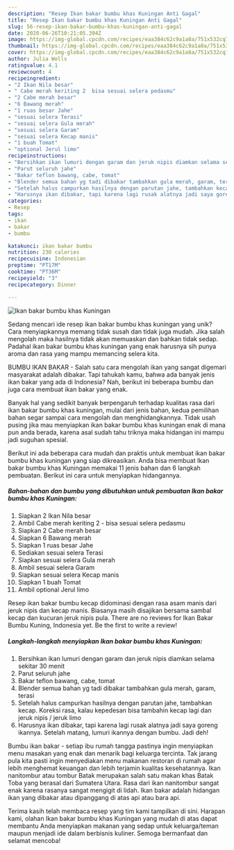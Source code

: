 ```yaml
---
description: "Resep Ikan bakar bumbu khas Kuningan Anti Gagal"
title: "Resep Ikan bakar bumbu khas Kuningan Anti Gagal"
slug: 56-resep-ikan-bakar-bumbu-khas-kuningan-anti-gagal
date: 2020-06-26T10:21:05.394Z
image: https://img-global.cpcdn.com/recipes/eaa384c62c9a1a8a/751x532cq70/ikan-bakar-bumbu-khas-kuningan-foto-resep-utama.jpg
thumbnail: https://img-global.cpcdn.com/recipes/eaa384c62c9a1a8a/751x532cq70/ikan-bakar-bumbu-khas-kuningan-foto-resep-utama.jpg
cover: https://img-global.cpcdn.com/recipes/eaa384c62c9a1a8a/751x532cq70/ikan-bakar-bumbu-khas-kuningan-foto-resep-utama.jpg
author: Julia Wells
ratingvalue: 4.1
reviewcount: 4
recipeingredient:
- "2 Ikan Nila besar"
- " Cabe merah keriting 2  bisa sesuai selera pedasmu"
- "2 Cabe merah besar"
- "6 Bawang merah"
- "1 ruas besar Jahe"
- "sesuai selera Terasi"
- "sesuai selera Gula merah"
- "sesuai selera Garam"
- "sesuai selera Kecap manis"
- "1 buah Tomat"
- "optional Jerul limo"
recipeinstructions:
- "Bersihkan ikan lumuri dengan garam dan jeruk nipis diamkan selama sekitar 30 menit"
- "Parut seluruh jahe"
- "Bakar teflon bawang, cabe, tomat"
- "Blender semua bahan yg tadi dibakar tambahkan gula merah, garam, terasi"
- "Setelah halus campurkan hasilnya dengan parutan jahe, tambahkan kecap. Koreksi rasa, kalau kepedesan bisa tambahin kecap lagi dan jeruk nipis / jeruk limo"
- "Harusnya ikan dibakar, tapi karena lagi rusak alatnya jadi saya goreng ikannya. Setelah matang, lumuri ikannya dengan bumbu. Jadi deh!"
categories:
- Resep
tags:
- ikan
- bakar
- bumbu

katakunci: ikan bakar bumbu 
nutrition: 230 calories
recipecuisine: Indonesian
preptime: "PT17M"
cooktime: "PT36M"
recipeyield: "3"
recipecategory: Dinner

---
```



![Ikan bakar bumbu khas Kuningan](https://img-global.cpcdn.com/recipes/eaa384c62c9a1a8a/751x532cq70/ikan-bakar-bumbu-khas-kuningan-foto-resep-utama.jpg)

Sedang mencari ide resep ikan bakar bumbu khas kuningan yang unik? Cara menyiapkannya memang tidak susah dan tidak juga mudah. Jika salah mengolah maka hasilnya tidak akan memuaskan dan bahkan tidak sedap. Padahal ikan bakar bumbu khas kuningan yang enak harusnya sih punya aroma dan rasa yang mampu memancing selera kita.

BUMBU IKAN BAKAR - Salah satu cara mengolah ikan yang sangat digemari masyarakat adalah dibakar. Tapi tahukah kamu, bahwa ada banyak jenis ikan bakar yang ada di Indonesia? Nah, berikut ini beberapa bumbu dan juga cara membuat ikan bakar yang enak.

Banyak hal yang sedikit banyak berpengaruh terhadap kualitas rasa dari ikan bakar bumbu khas kuningan, mulai dari jenis bahan, kedua pemilihan bahan segar sampai cara mengolah dan menghidangkannya. Tidak usah pusing jika mau menyiapkan ikan bakar bumbu khas kuningan enak di mana pun anda berada, karena asal sudah tahu triknya maka hidangan ini mampu jadi suguhan spesial.


Berikut ini ada beberapa cara mudah dan praktis untuk membuat ikan bakar bumbu khas kuningan yang siap dikreasikan. Anda bisa membuat Ikan bakar bumbu khas Kuningan memakai 11 jenis bahan dan 6 langkah pembuatan. Berikut ini cara untuk menyiapkan hidangannya.

<!--inarticleads1-->

##### Bahan-bahan dan bumbu yang dibutuhkan untuk pembuatan Ikan bakar bumbu khas Kuningan:

1. Siapkan 2 Ikan Nila besar
1. Ambil  Cabe merah keriting 2 - bisa sesuai selera pedasmu
1. Siapkan 2 Cabe merah besar
1. Siapkan 6 Bawang merah
1. Siapkan 1 ruas besar Jahe
1. Sediakan sesuai selera Terasi
1. Siapkan sesuai selera Gula merah
1. Ambil sesuai selera Garam
1. Siapkan sesuai selera Kecap manis
1. Siapkan 1 buah Tomat
1. Ambil optional Jerul limo


Resep ikan bakar bumbu kecap didominasi dengan rasa asam manis dari jeruk nipis dan kecap manis. Biasanya masih disajikan bersama sambal kecap dan kucuran jeruk nipis pula. There are no reviews for Ikan Bakar Bumbu Kuning, Indonesia yet. Be the first to write a review! 

<!--inarticleads2-->

##### Langkah-langkah menyiapkan Ikan bakar bumbu khas Kuningan:

1. Bersihkan ikan lumuri dengan garam dan jeruk nipis diamkan selama sekitar 30 menit
1. Parut seluruh jahe
1. Bakar teflon bawang, cabe, tomat
1. Blender semua bahan yg tadi dibakar tambahkan gula merah, garam, terasi
1. Setelah halus campurkan hasilnya dengan parutan jahe, tambahkan kecap. Koreksi rasa, kalau kepedesan bisa tambahin kecap lagi dan jeruk nipis / jeruk limo
1. Harusnya ikan dibakar, tapi karena lagi rusak alatnya jadi saya goreng ikannya. Setelah matang, lumuri ikannya dengan bumbu. Jadi deh!


Bumbu ikan bakar - setiap ibu rumah tangga pastinya ingin menyiapkan menu masakan yang enak dan menarik bagi keluarga tercinta. Tak jarang pula kita pasti ingin menyediakan menu makanan restoran di rumah agar lebih menghemat keuangan dan lebih terjamin kualitas kesehatannya. Ikan nanitombur atau tombur Batak merupakan salah satu makan khas Batak Toba yang berasal dari Sumatera Utara. Rasa dari ikan nanitombur sangat enak karena rasanya sangat mengigit di lidah. Ikan bakar adalah hidangan ikan yang dibakar atau dipanggang di atas api atau bara api. 

Terima kasih telah membaca resep yang tim kami tampilkan di sini. Harapan kami, olahan Ikan bakar bumbu khas Kuningan yang mudah di atas dapat membantu Anda menyiapkan makanan yang sedap untuk keluarga/teman maupun menjadi ide dalam berbisnis kuliner. Semoga bermanfaat dan selamat mencoba!
